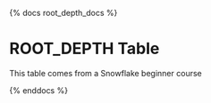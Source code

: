 {% docs root_depth_docs %}

# ROOT_DEPTH Table
This table comes from a Snowflake beginner course

{% enddocs %}
